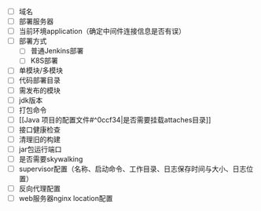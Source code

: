 - [ ] 域名
- [ ] 部署服务器
- [ ] 当前环境application（确定中间件连接信息是否有误）
- [ ] 部署方式
	- [ ] 普通Jenkins部署
	- [ ] K8S部署
- [ ] 单模块/多模块
- [ ] 代码部署目录
- [ ] 需发布的模块
- [ ] jdk版本
- [ ] 打包命令
- [ ] [[Java 项目的配置文件#^0ccf34|是否需要挂载attaches目录]]
- [ ] 接口健康检查
- [ ] 清理旧的构建
- [ ] jar包运行端口
- [ ] 是否需要skywalking
- [ ] supervisor配置（名称、启动命令、工作目录、日志保存时间与大小、日志位置）
- [ ] 反向代理配置
- [ ] web服务器nginx location配置